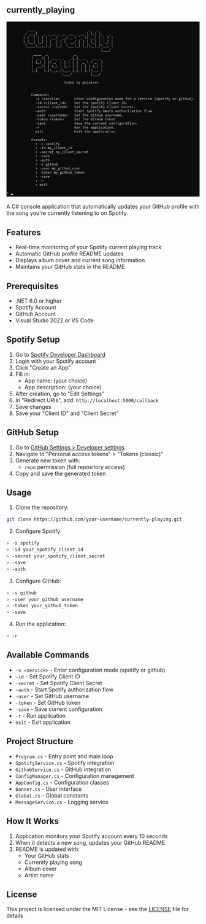 ## currently_playing

![console](https://github.com/gajalves/currently_playing/blob/main/assets/console.png?raw=true)

A C# console application that automatically updates your GitHub profile with the song you're currently listening to on Spotify.

## Features

- Real-time monitoring of your Spotify current playing track
- Automatic GitHub profile README updates
- Displays album cover and current song information
- Maintains your GitHub stats in the README

## Prerequisites

- .NET 6.0 or higher
- Spotify Account
- GitHub Account
- Visual Studio 2022 or VS Code

## Spotify Setup

1. Go to [Spotify Developer Dashboard](https://developer.spotify.com/dashboard)
2. Login with your Spotify account
3. Click "Create an App"
4. Fill in:
   - App name: (your choice)
   - App description: (your choice)
5. After creation, go to "Edit Settings"
6. In "Redirect URIs", add: `http://localhost:5000/callback`
7. Save changes
8. Save your "Client ID" and "Client Secret"

## GitHub Setup

1. Go to [GitHub Settings > Developer settings](https://github.com/settings/tokens)
2. Navigate to "Personal access tokens" > "Tokens (classic)"
3. Generate new token with:
   - `repo` permission (full repository access)
4. Copy and save the generated token

## Usage

1. Clone the repository:
```bash
git clone https://github.com/your-username/currently-playing.git
```

2. Configure Spotify:
```bash
> -s spotify
> -id your_spotify_client_id
> -secret your_spotify_client_secret
> -save
> -auth
```

3. Configure GitHub:
```bash
> -s github
> -user your_github_username
> -token your_github_token
> -save
```

4. Run the application:
```bash
> -r
```

## Available Commands

- `-s <service>` - Enter configuration mode (spotify or github)
- `-id` - Set Spotify Client ID
- `-secret` - Set Spotify Client Secret
- `-auth` - Start Spotify authorization flow
- `-user` - Set GitHub username
- `-token` - Set GitHub token
- `-save` - Save current configuration
- `-r` - Run application
- `exit` - Exit application

## Project Structure

- `Program.cs` - Entry point and main loop
- `SpotifyService.cs` - Spotify integration
- `GithubService.cs` - GitHub integration
- `ConfigManager.cs` - Configuration management
- `AppConfig.cs` - Configuration classes
- `Banner.cs` - User interface
- `Global.cs` - Global constants
- `MessageService.cs` - Logging service

## How It Works

1. Application monitors your Spotify account every 10 seconds
2. When it detects a new song, updates your GitHub README
3. README is updated with:
   - Your GitHub stats
   - Currently playing song
   - Album cover
   - Artist name

## License

This project is licensed under the MIT License - see the [LICENSE](LICENSE) file for details
